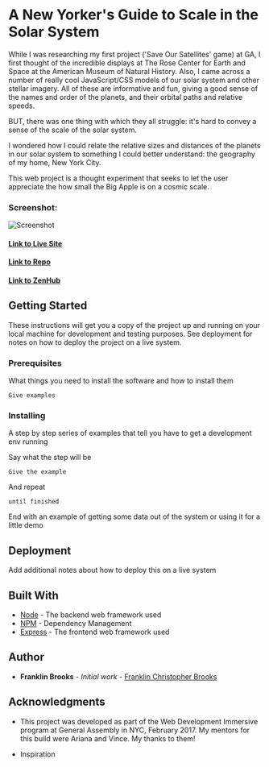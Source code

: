 # A New Yorker's Guide to Scale in the Solar System

While I was researching my first project ('Save Our Satellites' game) at GA, I first thought of the incredible displays at The Rose Center for Earth and Space at the American Museum of Natural History. Also, I came across a number of really cool JavaScript/CSS models of our solar system and other stellar imagery.  All of these are informative and fun, giving a good sense of the names and order of the planets, and their orbital paths and relative speeds.

BUT, there was one thing with which they all struggle: it's hard to convey a sense of the scale of the solar system.

I wondered how I could relate the relative sizes and distances of the planets in our solar system to something I could better understand: the geography of my home, New York City.

This web project is a thought experiment that seeks to let the user appreciate the how small the Big Apple is on a cosmic scale. 

### Screenshot:
![Screenshot](public/images/siteHome.png)

#### [Link to Live Site](https://pacific-savannah-99868.herokuapp.com/)  
#### [Link to Repo](https://github.com/franklinbrooks/Planets)  
#### [Link to ZenHub](https://github.com/franklinbrooks/Planets#boards?repos=82419944)  

## Getting Started

These instructions will get you a copy of the project up and running on your local machine for development and testing purposes. See deployment for notes on how to deploy the project on a live system.

### Prerequisites

What things you need to install the software and how to install them

```
Give examples
```

### Installing

A step by step series of examples that tell you have to get a development env running

Say what the step will be

```
Give the example
```

And repeat

```
until finished
```

End with an example of getting some data out of the system or using it for a little demo

## Deployment

Add additional notes about how to deploy this on a live system

## Built With

* [Node](https://nodejs.org/) - The backend web framework used
* [NPM](https://www.npmjs.com/) - Dependency Management
* [Express](expressjs.com) - The frontend web framework used

## Author

* **Franklin Brooks** - *Initial work* - [Franklin Christopher Brooks](https://github.com/franklinbrooks)

## Acknowledgments

* This project was developed as part of the Web Development Immersive program at General Assembly in NYC, February 2017. My mentors for this build were Ariana and Vince. My thanks to them!

* Inspiration
